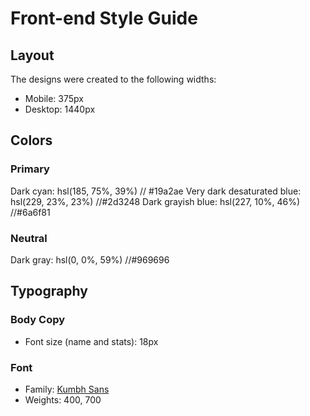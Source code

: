 # Front-end Style Guide

## Layout

The designs were created to the following widths:

- Mobile: 375px
- Desktop: 1440px

## Colors

### Primary

Dark cyan: hsl(185, 75%, 39%) // #19a2ae
Very dark desaturated blue: hsl(229, 23%, 23%) //#2d3248
Dark grayish blue: hsl(227, 10%, 46%) //#6a6f81

### Neutral

Dark gray: hsl(0, 0%, 59%) //#969696

## Typography

### Body Copy

- Font size (name and stats): 18px

### Font

- Family: [Kumbh Sans](https://fonts.google.com/specimen/Kumbh+Sans)
- Weights: 400, 700
